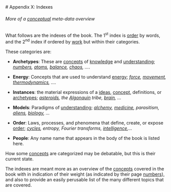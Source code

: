 <div style='page-break-after: always; break-after: always;'></div>
# Appendix X: Indexes

###### More of a <u>conceptual</u> meta-data overview

What follows are the indexes of the book.  The 1<sup>st</sup> index is <u>order</u> by words, and the 2<sup>nd</sup> index if ordered by <u>work</u> but within their categories.  

These categories are:

- **Archetypes**: These are <u>concepts</u> of <u>knowledge</u> and <u>understanding</u>; *<u>numbers</u>, <u>atoms</u>, <u>balance</u>, <u>chaos</u>, &hellip;*.

- **Energy**: Concepts that are used to understand <u>energy</u>; *<u>force</u>, <u>movement</u>, <u>thermodynamics</u>, &hellip;.* 

- **Instances**: the material expressions of a <u>ideas</u>, <u>concept</u>, definitions, or <u>archetypes</u>; *<u>asteroids</u>, the <u>Algonquin</u> tribe, <u>brain</u>, &hellip;*

- **Models**: Paradigms of <u>understanding</u>; *<u>alchemy</u>, <u>medicine</u>, parasitism, <u>aliens</u>, <u>biology</u>, &hellip;*

- **Order**: Laws, processes, and phenomena that define, create, or expose <u>order</u>; *<u>cycles</u>, entropy, Fourier transforms, <u>intelligence</u>,&hellip;*

- **People**: Any name name that appears in the body of the book is listed here.

How some <u>concepts</u> are categorized may be debatable, but this is their current state.

The indexes are meant more as an overview of the <u>concepts</u> covered in the book with in indication of their weight (as indicated by their page <u>numbers</u>), and also to provide an easily perusable list of the many different topics that are covered.





<div style='page-break-after: always; break-after: always;'></div>